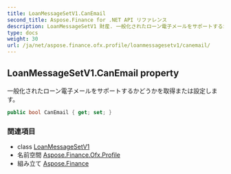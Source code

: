 ```yaml
---
title: LoanMessageSetV1.CanEmail
second_title: Aspose.Finance for .NET API リファレンス
description: LoanMessageSetV1 財産. 一般化されたローン電子メールをサポートするかどうかを取得または設定します
type: docs
weight: 30
url: /ja/net/aspose.finance.ofx.profile/loanmessagesetv1/canemail/
---
```

## LoanMessageSetV1.CanEmail property

一般化されたローン電子メールをサポートするかどうかを取得または設定します。

```csharp
public bool CanEmail { get; set; }
```

### 関連項目

* class [LoanMessageSetV1](../)
* 名前空間 [Aspose.Finance.Ofx.Profile](../../loanmessagesetv1/)
* 組み立て [Aspose.Finance](../../../)


